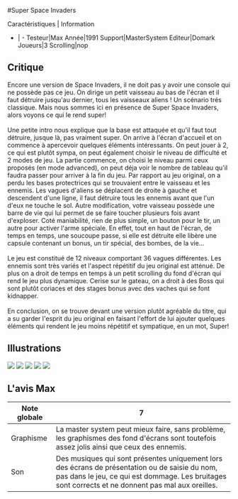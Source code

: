 #Super Space Invaders

Caractéristiques | Information
- | -
Testeur|Max
Année|1991
Support|MasterSystem
Editeur|Domark
Joueurs|3
Scrolling|nop

## Critique
Encore une version de Space Invaders, il ne doit pas y avoir une console qui ne possède pas ce jeu. On dirige un petit vaisseau au bas de l'écran et il faut détruire jusqu'au dernier, tous les vaisseaux aliens ! Un scénario trés classique. Mais nous sommes ici en présence de Super Space Invaders, alors voyons ce qui le rend super!<br/><br/>Une petite intro nous explique que la base est attaquée et qu'il faut tout détruire, jusque là, pas vraiment super. On arrive à l'écran d'accueil et on commence à apercevoir quelques éléments intéressants. On peut jouer à 2, ce qui est plutôt sympa, on peut également choisir le niveau de difficulté et 2 modes de jeu. La partie commence, on choisi le niveau parmi ceux proposés (en mode advanced), on peut déja voir le nombre de tableau qu'il faudra passer pour arriver à la fin du jeu. Par rapport au jeu original, on a perdu les bases protectrices qui se trouvaient entre le vaisseau et les ennemis. Les vagues d'aliens se déplacent de droite à gauche et descendent d'une ligne, il faut détruire tous les ennemis avant que l'un d'eux ne touche le sol. Autre modification, votre vaisseau possède une barre de vie qui lui permet de se faire toucher plusieurs fois avant d'exploser. Coté maniabilité, rien de plus simple, un bouton pour le tir, un autre pour activer l'arme spéciale. En effet, tout en haut de l'écran, de temps en temps, une soucoupe passe, si elle est détruite elle libère une capsule contenant un bonus, un tir spécial, des bombes, de la vie...<br/><br/>Le jeu est constitué de 12 niveaux comportant 36 vagues différentes. Les ennemis sont très variés et l'aspect répétitif du jeu original est atténué. De plus on a droit de temps en temps à un petit scrolling du fond d'écran qui rend le jeu plus dynamique. Cerise sur le gateau, on a droit à des Boss qui sont plutôt coriaces et des stages bonus avec des vaches qui se font kidnapper.<br/><br/>En conclusion, on se trouve devant une version plutôt agréable du titre, qui a su garder l'esprit du jeu original en faisant l'effort de lui ajouter quelques éléments qui rendent le jeu moins répétitif et sympatique, en un mot, Super!

## Illustrations
![](http://www.shmup.com/images/thumbs/img_fiche_1_838.jpg)
![](http://www.shmup.com/images/thumbs/img_fiche_2_838.jpg)
![](http://www.shmup.com/images/thumbs/img_fiche_3_838.jpg)
![](http://www.shmup.com/images/thumbs/)
![](http://www.shmup.com/images/thumbs/)

## L'avis Max
Note globale|7
-|-
Graphisme|La master system peut mieux faire, sans problème, les graphismes des fond d'écrans sont toutefois assez jolis ainsi que ceux des ennemis.
Son|Des musiques qui sont présentes uniquement lors des écrans de présentation ou de saisie du nom, pas dans le jeu, ce qui est dommage. Les bruitages sont corrects et ne donnent pas mal aux oreilles.
